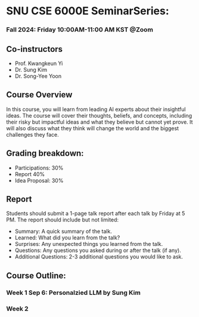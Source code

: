 # SNU CSE 6000E SeminarSeries: 
### Fall 2024: Friday 10:00AM-11:00 AM KST @Zoom

## Co-instructors
* Prof. Kwangkeun Yi
* Dr. Sung Kim
* Dr. Song-Yee Yoon 

## Course Overview
In this course, you will learn from leading AI experts about their insightful ideas. The course will cover their thoughts, beliefs, and concepts, including their risky but impactful ideas and what they believe but cannot yet prove. It will also discuss what they think will change the world and the biggest challenges they face.


## Grading breakdown:

* Participations: 30%
* Report 40%
* Idea Proposal: 30%

## Report
Students should submit a 1-page talk report after each talk by Friday at 5 PM. The report should include but not limited:
* Summary: A quick summary of the talk.
* Learned: What did you learn from the talk?
* Surprises: Any unexpected things you learned from the talk.
* Questions: Any questions you asked during or after the talk (if any).
* Additional Questions: 2-3 additional questions you would like to ask.

## Course Outline:

### Week 1 Sep 6: Personalzied LLM by Sung Kim


### Week 2 
